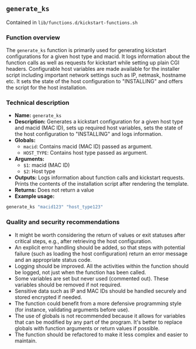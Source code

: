 ## `generate_ks`

Contained in `lib/functions.d/kickstart-functions.sh`

### Function overview

The `generate_ks` function is primarily used for generating kickstart configurations for a given host type and macid. It logs information about the function calls as well as requests for kickstart while setting up plain CGI headers. Configurable host variables are made available for the installer script including important network settings such as IP, netmask, hostname etc. It sets the state of the host configuration to "INSTALLING" and offers the script for the host installation.

### Technical description

- **Name:** `generate_ks`
- **Description:** Generates a kickstart configuration for a given host type and macid (MAC ID), sets up required host variables, sets the state of the host configuration to "INSTALLING" and logs information.
- **Globals:** 
  - `macid`: Contains macid (MAC ID) passed as argument.
  - `HOST_TYPE`: Contains host type passed as argument.
- **Arguments:** 
  - `$1`: macid (MAC ID)
  - `$2`: Host type
- **Outputs:** Logs information about function calls and kickstart requests. Prints the contents of the installation script after rendering the template.
- **Returns:** Does not return a value
- **Example usage:** 
```bash
generate_ks "macid123" "host_type123"
```

### Quality and security recommendations

- It might be worth considering the return of values or exit statuses after critical steps, e.g., after retrieving the host configuration.
- An explicit error handling should be added, so that steps with potential failure (such as loading the host configuration) return an error message and an appropriate status code.
- Logging should be improved. All the activities within the function should be logged, not just when the function has been called.
- Some variables are set but never used (commented out). These variables should be removed if not required.
- Sensitive data such as IP and MAC IDs should be handled securely and stored encrypted if needed.
- The function could benefit from a more defensive programming style (for instance, validating arguments before use).
- The use of globals is not recommended because it allows for variables that can be modified by any part of the program. It's better to replace globals with function arguments or return values if possible.
- The function should be refactored to make it less complex and easier to maintain.

